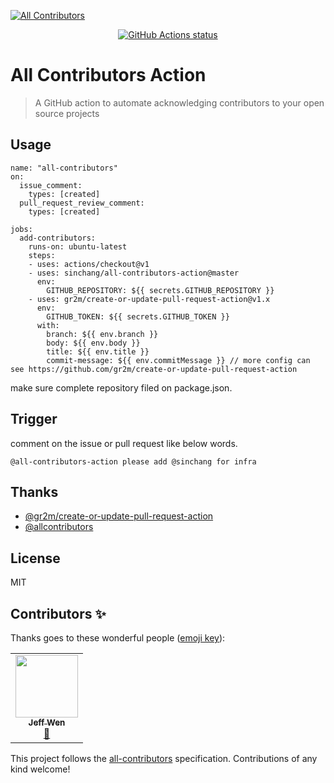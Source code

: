 
<!-- ALL-CONTRIBUTORS-BADGE:START - Do not remove or modify this section -->

[![All Contributors](https://img.shields.io/badge/all_contributors-1-orange.svg?style=flat-square)](#contributors)

<!-- ALL-CONTRIBUTORS-BADGE:END -->
<p align="center">
  <a href="https://github.com/sinchang/all-contributors-action"><img alt="GitHub Actions status" src="https://github.com/sinchang/all-contributors-action/workflows/test/badge.svg"></a>
</p>

# All Contributors Action

> A GitHub action to automate acknowledging contributors to your open source projects

## Usage

```
name: "all-contributors"
on:
  issue_comment:
    types: [created]
  pull_request_review_comment:
    types: [created]

jobs:
  add-contributors:
    runs-on: ubuntu-latest
    steps:
    - uses: actions/checkout@v1
    - uses: sinchang/all-contributors-action@master
      env:
        GITHUB_REPOSITORY: ${{ secrets.GITHUB_REPOSITORY }}
    - uses: gr2m/create-or-update-pull-request-action@v1.x
      env:
        GITHUB_TOKEN: ${{ secrets.GITHUB_TOKEN }}
      with:
        branch: ${{ env.branch }}
        body: ${{ env.body }}
        title: ${{ env.title }}
        commit-message: ${{ env.commitMessage }} // more config can see https://github.com/gr2m/create-or-update-pull-request-action
```

make sure complete repository filed on package.json.

## Trigger

comment on the issue or pull request like below words.

```
@all-contributors-action please add @sinchang for infra
```

## Thanks

- [@gr2m/create-or-update-pull-request-action](https://github.com/gr2m/create-or-update-pull-request-action)
- [@allcontributors](https://allcontributors.org/)

## License

MIT

## Contributors ✨

Thanks goes to these wonderful people ([emoji key](https://allcontributors.org/docs/en/emoji-key)):

<!-- ALL-CONTRIBUTORS-LIST:START - Do not remove or modify this section -->
<!-- prettier-ignore-start -->
<!-- markdownlint-disable -->
<table>
  <tr>
    <td align="center"><a href="https://sinchang.me/"><img src="https://avatars.githubusercontent.com/u/3297859?v=4?s=100" width="100px;" alt=""/><br /><sub><b>Jeff Wen</b></sub></a><br /><a href="#ideas-sinchang" title="Ideas, Planning, & Feedback">🤔</a></td>
  </tr>
</table>

<!-- markdownlint-restore -->
<!-- prettier-ignore-end -->

<!-- ALL-CONTRIBUTORS-LIST:END -->

This project follows the [all-contributors](https://github.com/all-contributors/all-contributors) specification. Contributions of any kind welcome!